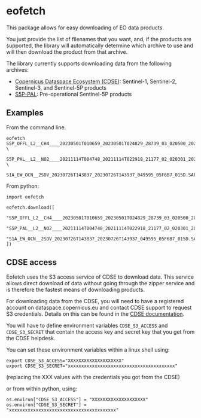 # eofetch

This package allows for easy downloading of EO data products.

You just provide the list of filenames that you want, and, if the products
are supported, the library will automatically determine which archive to use
and will then download the product from that archive.

The library currently supports downloading data from the following archives:

- [Copernicus Dataspace Ecosystem (CDSE)](https://dataspace.copernicus.eu):
  Sentinel-1, Sentinel-2, Sentinel-3, and Sentinel-5P products
- [S5P-PAL](https://data-portal.s5p-pal.com): Pre-operational Sentinel-5P
  products


## Examples

From the command line:

```
eofetch S5P_OFFL_L2__CH4____20230501T010659_20230501T024829_28739_03_020500_20230502T170746.nc \
   S5P_PAL__L2__NO2____20211114T004748_20211114T022918_21177_02_020301_20211215T133738.nc \
   S1A_EW_OCN__2SDV_20230726T143837_20230726T143937_049595_05F6B7_015D.SAFE
```


From python:

```
import eofetch

eofetch.download([
    "S5P_OFFL_L2__CH4____20230501T010659_20230501T024829_28739_03_020500_20230502T170746.nc",
    "S5P_PAL__L2__NO2____20211114T004748_20211114T022918_21177_02_020301_20211215T133738.nc",
    "S1A_EW_OCN__2SDV_20230726T143837_20230726T143937_049595_05F6B7_015D.SAFE",
])
```


## CDSE access

Eofetch uses the S3 access service of CDSE to download data. This service
allows direct download of data without going through the zipper service and is
therefore the fastest means of downloading products.

For downloading data from the CDSE, you will need to have a registered account
on dataspace.copernicus.eu and contact CDSE support to request S3 credentials.
Details on this can be found in the
[CDSE documentation](https://documentation.dataspace.copernicus.eu/APIs/S3.html).

You will have to define environment variables `CDSE_S3_ACCESS` and
`CDSE_S3_SECRET` that contain the access key and secret key that you get from the
CDSE helpdesk.

You can set these environment variables within a linux shell using:

```
export CDSE_S3_ACCESS="XXXXXXXXXXXXXXXXXXXX"
export CDSE_S3_SECRET="xxxxxxxxxxxxxxxxxxxxxxxxxxxxxxxxxxxxxxxx"
```
(replacing the XXX values with the credentials you got from the CDSE)

or from within python, using:

```
os.environ["CDSE_S3_ACCESS"] = "XXXXXXXXXXXXXXXXXXXX"
os.environ["CDSE_S3_SECRET"] = "xxxxxxxxxxxxxxxxxxxxxxxxxxxxxxxxxxxxxxxx"
```
